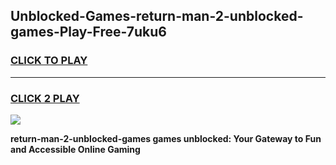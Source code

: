 
## Unblocked-Games-return-man-2-unblocked-games-Play-Free-7uku6
<h3>
<a href="https://premium76.site?title=return-man-2-unblocked-games&ref=18A">CLICK TO PLAY</a></h3>
<hr>

<h3>
<a href="https://premium76.site?title=return-man-2-unblocked-games&ref=18A">CLICK 2 PLAY</a>
  
</h3>

<a href="https://premium76.site?title=return-man-2-unblocked-games&ref=18A"><img src="https://clearcache.store/games.png"></a>


**return-man-2-unblocked-games games unblocked: Your Gateway to Fun and Accessible Online Gaming**
